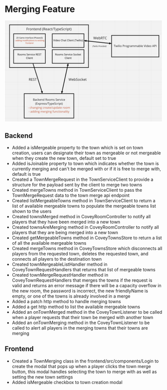 # Merging Feature

![Merging Feature Architecture](design.png)

## Backend

- Added a isMergeable property to the town which is set on town creation, users can designate their town as mergeable or not  mergeable when they create the new town, default set to true
- Added isJoinable property to town which indicates whether the town is currently merging and can't be merged with or if it is free to merge with, default is true
- Created a TownMergeRequest in the TownServiceClient to provide a structure for the payload sent by the client to merge two towns
- Created mergeTowns method in TownServiceClient to pass the TownMergeRequest data to the town merge api endpoint
- Created listMergeableTowns method in TownServiceClient to return a list of available mergeable towns to populate the mergeable towns list shown to the users
- Created townsMerged method in CoveyRoomController to notify all players that they have been merged into a new town
- Created townsAreMerging method in CoveyRoomController to notify all players that they are being merged into a new town
- Created getMergeableTowns method in CoveyTownsStore to return a list of all the available mergeable towns
- Created mergeTowns method in CoveyTownsStore which disconnects all players from the requested town, deletes the requested town, and connects all players to the destination town
- Created townMergeableListHandler method in CoveyTownRequestHandlers that returns that list of mergeable towns
- Created townMergeRequestHandler method in CoveyTownRequestHandlers that merges the towns if the request is valid and returns an error message if there will be a capacity overflow in the new room, the password is incorrect, the new friendlyName is empty, or one of the towns is already involved in a merge
- Added a patch http method to handle merging towns
- Added a get http method to list the available mergeable towns
- Added an onTownMerged method in the CoveyTownListener to be called when a player requests that their town be merged with another town
- Added an onTownMerging method in the CoveyTownListener to be called to alert all players in the merging towns that their towns are merging

## Frontend

- Created a TownMerging class in the frontend/src/components/Login to create the modal that pops up when a player clicks the town merge button, this modal handles selecting the town to merge with as well as setting the new town settings
- Added isMergeable checkbox to town creation modal
